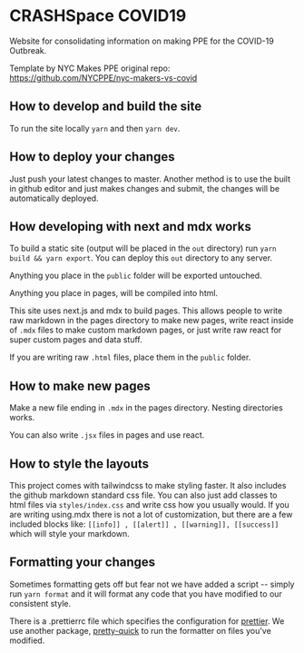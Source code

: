 # CRASHSpace COVID19

Website for consolidating information on making PPE for the COVID-19 Outbreak.

Template by NYC Makes PPE
original repo:
https://github.com/NYCPPE/nyc-makers-vs-covid

## How to develop and build the site

To run the site locally `yarn` and then `yarn dev`.

## How to deploy your changes

Just push your latest changes to master. Another method is to use the built in github editor and just makes changes and submit, the changes will be automatically deployed.

## How developing with next and mdx works

To build a static site (output will be placed in the `out` directory) run `yarn build && yarn export`. You can deploy this `out` directory to any server.

Anything you place in the `public` folder will be exported untouched.

Anything you place in pages, will be compiled into html.

This site uses next.js and mdx to build pages. This allows people to write raw markdown in the pages directory to make new pages, write react inside of `.mdx` files to make custom markdown pages, or just write raw react for super custom pages and data stuff.

If you are writing raw `.html` files, place them in the `public` folder.

## How to make new pages

Make a new file ending in `.mdx` in the pages directory. Nesting directories works.

You can also write `.jsx` files in pages and use react.

## How to style the layouts

This project comes with tailwindcss to make styling faster. It also includes the github markdown standard css file. You can also just add classes to html files via `styles/index.css` and write css how you usually would. If you are writing using.mdx there is not a lot of customization, but there are a few included blocks like: `[[info]] , [[alert]] , [[warning]], [[success]]` which will style your markdown.

## Formatting your changes

Sometimes formatting gets off but fear not we have added a script -- simply run `yarn format` and it will format any code that you have modified to our consistent style.

There is a .prettierrc file which specifies the configuration for [prettier](https://prettier.io/). We use another package, [pretty-quick](https://github.com/azz/pretty-quick#readme) to run the formatter on files you've modified.
